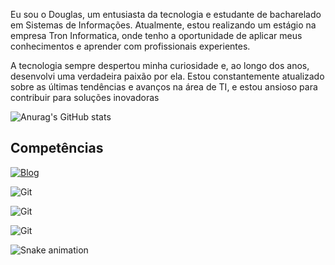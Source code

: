 
Eu sou o Douglas, um entusiasta da tecnologia e estudante de bacharelado em Sistemas de Informações. Atualmente, estou realizando um estágio na empresa Tron Informatica, onde tenho a oportunidade de aplicar meus conhecimentos e aprender com profissionais experientes.

A tecnologia sempre despertou minha curiosidade e, ao longo dos anos, desenvolvi uma verdadeira paixão por ela. Estou constantemente atualizado sobre as últimas tendências e avanços na área de TI, e estou ansioso para contribuir para soluções inovadoras

<div>

<!-- ![Montovoni GitHub stats](https://github-readme-stats.vercel.app/api?username=Montovoni&show_icons=true&theme=dracula) -->

![Anurag's GitHub stats](https://github-readme-stats.vercel.app/api?username=Montovoni&show_icons=true&theme=transparent)


## Competências

[![Blog](https://img.shields.io/website?label=Montovoni.com.br&style=for-the-badge&url=https://montovoni.com.br/)](https://montovoni.com.br/)

<div style="display: inline_block">

<img align="center" alt="Git" src="https://img.shields.io/badge/Delphi_RAD_Studio-B22222?style=for-the-badge&logo=delphi&logoColor=white"/>
</p>
<img align="center" alt="Git" src="https://img.shields.io/badge/Python-3776AB?style=for-the-badge&logo=python&logoColor=white">
</p>
<img align="center" alt="Git" src="https://img.shields.io/badge/GIT-E44C30?style=for-the-badge&logo=git&logoColor=white"/>

</p>

![Snake animation](https://github.com/montovoni/montovoni/blob/output/github-contribution-grid-snake.svg)

 <!-- ## Redes Sociais

[![Instagram](https://img.shields.io/badge/Instagram-E4405F?style=for-the-badge&logo=instagram&logoColor=white)](https://www.instagram.com/douglas_montovoni/)

[![Linkedin](https://img.shields.io/badge/LinkedIn-0077B5?style=for-the-badge&logo=linkedin&logoColor=white)](https://www.linkedin.com/in/douglas-montovoni/)  -->

    
</div>
